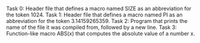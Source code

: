 Task 0: Header file that defines a macro named SIZE as an abbreviation for the token 1024.
Task 1: Header file that defines a macro named PI as an abbreviation for the token 3.14159265359.
Task 2: Program that prints the name of the file it was compiled from, followed by a new line.
Task 3: Function-like macro ABS(x) that computes the absolute value of a number x.
